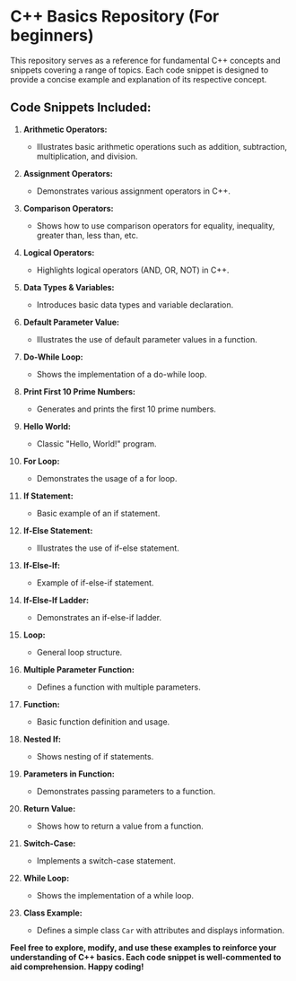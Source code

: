 # C++ Basics Repository **(For beginners)**

This repository serves as a reference for fundamental C++ concepts and snippets covering a range of topics. Each code snippet is designed to provide a concise example and explanation of its respective concept.

## Code Snippets Included:

1. **Arithmetic Operators:**
   - Illustrates basic arithmetic operations such as addition, subtraction, multiplication, and division.

2. **Assignment Operators:**
   - Demonstrates various assignment operators in C++.

3. **Comparison Operators:**
   - Shows how to use comparison operators for equality, inequality, greater than, less than, etc.

4. **Logical Operators:**
   - Highlights logical operators (AND, OR, NOT) in C++.

5. **Data Types & Variables:**
   - Introduces basic data types and variable declaration.

6. **Default Parameter Value:**
   - Illustrates the use of default parameter values in a function.

7. **Do-While Loop:**
   - Shows the implementation of a do-while loop.

8. **Print First 10 Prime Numbers:**
   - Generates and prints the first 10 prime numbers.

9. **Hello World:**
   - Classic "Hello, World!" program.

10. **For Loop:**
    - Demonstrates the usage of a for loop.

11. **If Statement:**
    - Basic example of an if statement.

12. **If-Else Statement:**
    - Illustrates the use of if-else statement.

13. **If-Else-If:**
    - Example of if-else-if statement.

14. **If-Else-If Ladder:**
    - Demonstrates an if-else-if ladder.

15. **Loop:**
    - General loop structure.

16. **Multiple Parameter Function:**
    - Defines a function with multiple parameters.

17. **Function:**
    - Basic function definition and usage.

18. **Nested If:**
    - Shows nesting of if statements.

19. **Parameters in Function:**
    - Demonstrates passing parameters to a function.

20. **Return Value:**
    - Shows how to return a value from a function.

21. **Switch-Case:**
    - Implements a switch-case statement.

22. **While Loop:**
    - Shows the implementation of a while loop.

23. **Class Example:**
    - Defines a simple class `Car` with attributes and displays information.

**Feel free to explore, modify, and use these examples to reinforce your understanding of C++ basics. Each code snippet is well-commented to aid comprehension. Happy coding!**
